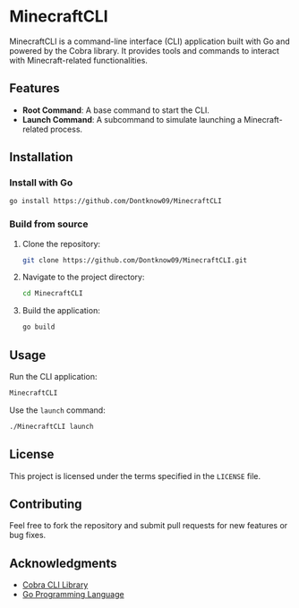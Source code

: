 # MinecraftCLI

MinecraftCLI is a command-line interface (CLI) application built with Go and powered by the Cobra library. It provides tools and commands to interact with Minecraft-related functionalities.

## Features

- **Root Command**: A base command to start the CLI.
- **Launch Command**: A subcommand to simulate launching a Minecraft-related process.

## Installation
### Install with Go
```bash
go install https://github.com/Dontknow09/MinecraftCLI
```
### Build from source
1. Clone the repository:
    ```bash
    git clone https://github.com/Dontknow09/MinecraftCLI.git
    ```
2. Navigate to the project directory:
    ```bash
    cd MinecraftCLI
    ```
3. Build the application:
    ```bash
    go build
    ```

## Usage

Run the CLI application:
```bash
MinecraftCLI
```

Use the `launch` command:
```bash
./MinecraftCLI launch
```

## License

This project is licensed under the terms specified in the `LICENSE` file.

## Contributing

Feel free to fork the repository and submit pull requests for new features or bug fixes.

## Acknowledgments

- [Cobra CLI Library](https://github.com/spf13/cobra)  
- [Go Programming Language](https://golang.org)  
